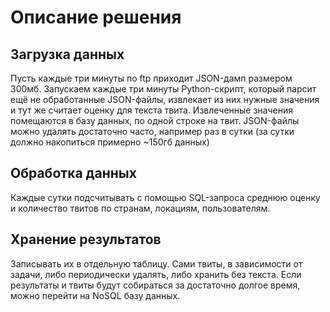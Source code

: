 # Описание решения

## Загрузка данных
Пусть каждые три минуты по ftp приходит JSON-дамп размером 300мб. 
Запускаем каждые три минуты Python-скрипт, который парсит ещё не обработанные JSON-файлы,
извлекает из них нужные значения и тут же считает оценку для текста твита.
Извлеченные значения помещаются в базу данных, по одной строке на твит.
JSON-файлы можно удалять достаточно часто, например раз в сутки (за сутки должно накопиться примерно ~150гб данных)

## Обработка данных
Каждые сутки подсчитывать с помощью SQL-запроса среднюю оценку и количество твитов по странам, локациям, пользователям.

## Хранение результатов
Записывать их в отдельную таблицу. Сами твиты, в зависимости от задачи, либо периодически удалять, либо хранить без текста.
Если результаты и твиты будут собираться за достаточно долгое время, можно перейти на NoSQL базу данных.

